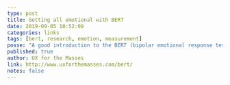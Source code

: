 ```yaml
---
type: post
title: Getting all emotional with BERT
date: 2019-09-05 10:52:09
categories: links
tags: [bert, research, emotion, measurement]
posse: "A good introduction to the BERT (bipolar emotional response testing) technique."
published: true
author: UX for the Masses
link: http://www.uxforthemasses.com/bert/
notes: false
---
```

